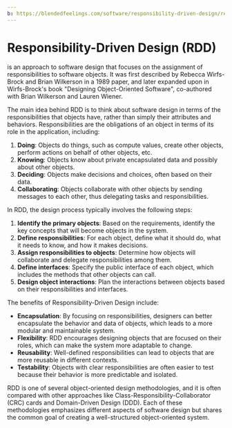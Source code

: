 ```yaml
---
b: https://blendedfeelings.com/software/responsibility-driven-design/responsibility-driven-design.md
---
```


# Responsibility-Driven Design (RDD) 
is an approach to software design that focuses on the assignment of responsibilities to software objects. It was first described by Rebecca Wirfs-Brock and Brian Wilkerson in a 1989 paper, and later expanded upon in Wirfs-Brock's book "Designing Object-Oriented Software", co-authored with Brian Wilkerson and Lauren Wiener.

The main idea behind RDD is to think about software design in terms of the responsibilities that objects have, rather than simply their attributes and behaviors. Responsibilities are the obligations of an object in terms of its role in the application, including:

1. **Doing**: Objects do things, such as compute values, create other objects, perform actions on behalf of other objects, etc.
2. **Knowing**: Objects know about private encapsulated data and possibly about other objects.
3. **Deciding**: Objects make decisions and choices, often based on their data.
4. **Collaborating**: Objects collaborate with other objects by sending messages to each other, thus delegating tasks and responsibilities.

In RDD, the design process typically involves the following steps:

1. **Identify the primary objects**: Based on the requirements, identify the key concepts that will become objects in the system.
2. **Define responsibilities**: For each object, define what it should do, what it needs to know, and how it makes decisions.
3. **Assign responsibilities to objects**: Determine how objects will collaborate and delegate responsibilities among them.
4. **Define interfaces**: Specify the public interface of each object, which includes the methods that other objects can call.
5. **Design object interactions**: Plan the interactions between objects based on their responsibilities and interfaces.

The benefits of Responsibility-Driven Design include:

- **Encapsulation**: By focusing on responsibilities, designers can better encapsulate the behavior and data of objects, which leads to a more modular and maintainable system.
- **Flexibility**: RDD encourages designing objects that are focused on their roles, which can make the system more adaptable to change.
- **Reusability**: Well-defined responsibilities can lead to objects that are more reusable in different contexts.
- **Testability**: Objects with clear responsibilities are often easier to test because their behavior is more predictable and isolated.

RDD is one of several object-oriented design methodologies, and it is often compared with other approaches like Class-Responsibility-Collaborator (CRC) cards and Domain-Driven Design (DDD). Each of these methodologies emphasizes different aspects of software design but shares the common goal of creating a well-structured object-oriented system.